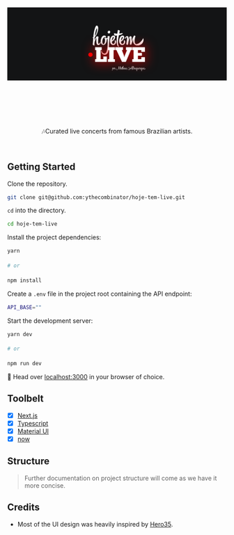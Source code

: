 <h1 align="center">
	<img src="logo.png" alt="Hoje tem Live">
	<br>
	<br>
</h1>

<br>
<br>

<p align="center">
	🎶Curated live concerts from famous Brazilian artists.
</p>

<br>

## Getting Started

Clone the repository.

```sh
git clone git@github.com:ythecombinator/hoje-tem-live.git
```

`cd` into the directory.

```sh
cd hoje-tem-live
```

Install the project dependencies:

```sh
yarn

# or

npm install
```

Create a `.env` file in the project root containing the API endpoint:

```sh
API_BASE=""
```

Start the development server:

```sh
yarn dev

# or

npm run dev
```

🚀 Head over [localhost:3000](http://localhost:3000) in your browser of choice.

## Toolbelt

- [x] [Next.js](https://github.com/zeit/next.js)
- [x] [Typescript](https://github.com/microsoft/TypeScript)
- [x] [Material UI](https://github.com/mui-org/material-ui)
- [x] [now](https://github.com/zeit/now)

## Structure

> Further documentation on project structure will come as we have it more concise.

## Credits

- Most of the UI design was heavily inspired by [Hero35](https://hero35.com/).
